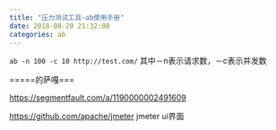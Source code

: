 ```yaml
---
title: "压力测试工具-ab使用手册"
date: 2018-08-20 21:32:00
categories: ab
---
```


`ab -n 100 -c 10 http://test.com/` 其中－n表示请求数，－c表示并发数





=====的萨嘎===





https://segmentfault.com/a/1190000002491609





https://github.com/apache/jmeter   jmeter ui界面

